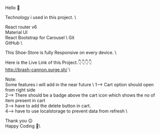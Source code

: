 Hello 👋 


Technology i used in this project. \

React router v6 \
Material UI \
React Bootstrap for Carousel \ 
Git \
GitHub \

This Shoe-Store is fully Responsive on every device. \

Here is the Live Link of this Project.👇👇👇👇 \
http://brash-cannon.surge.sh/ \


Note: \
Some features i will add in the near future \ 
1--> Cart option should open from right side \
2--> There should be a badge above the cart icon which shows the no of item present in cart \
3--> have to add the delete button in cart. \
4--> have to use localstorage  to prevent data from refresh \


Thank you 😉 \
Happy Coding 👨‍\

















